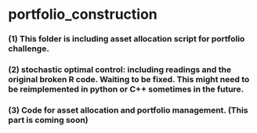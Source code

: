 # portfolio_construction

### (1) This folder is including asset allocation script for portfolio challenge.

### (2) stochastic optimal control: including readings and the original broken R code. Waiting to be fixed. This might need to be reimplemented in python or C++ sometimes in the future.

### (3) Code for asset allocation and portfolio management. (This part is coming soon)
